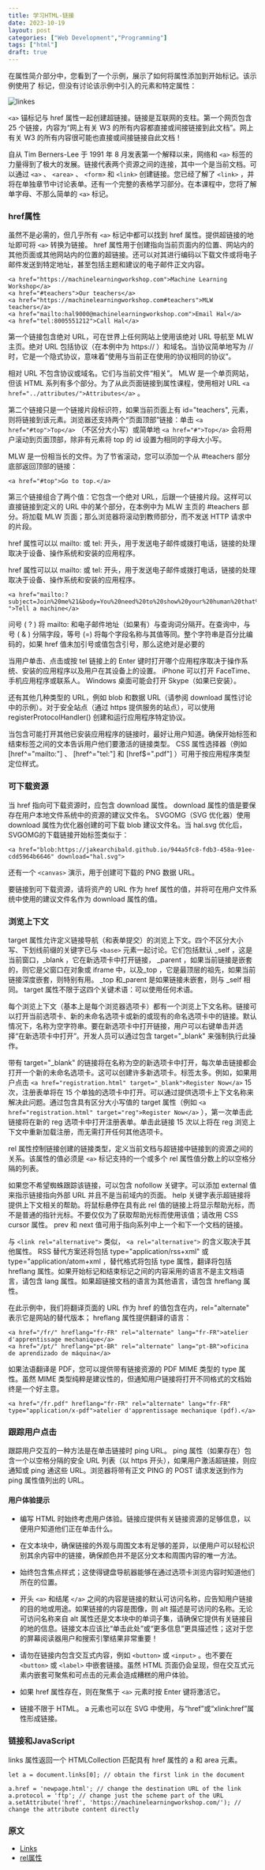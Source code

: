 ```yaml
---
title: 学习HTML-链接
date: 2023-10-19
layout: post
categories: ["Web Development","Programming"]
tags: ["html"]
draft: true
---
```


在属性简介部分中，您看到了一个示例，展示了如何将属性添加到开始标记。该示例使用了 <a> 标记，但没有讨论该示例中引入的元素和特定属性：

![linkes](https://web.dev/static/learn/html/links/image/the-opening-tag-attribut-d88e53073201a_960.png)

`<a>` 锚标记与 href 属性一起创建超链接。链接是互联网的支柱。第一个网页包含 25 个链接，内容为“网上有关 W3 的所有内容都直接或间接链接到此文档”。网上有关 W3 的所有内容很可能也直接或间接链接自此文档！

自从 Tim Berners-Lee 于 1991 年 8 月发表第一个解释以来，网络和 `<a>` 标签的力量得到了极大的发展。链接代表两个资源之间的连接，其中一个是当前文档。可以通过 `<a>` 、 `<area>` 、 `<form>` 和 `<link>` 创建链接。您已经了解了 `<link>` ，并将在单独章节中讨论表单。还有一个完整的表格学习部分。在本课程中，您将了解单字母、不那么简单的 `<a>` 标记。

### href属性

虽然不是必需的，但几乎所有 `<a>` 标记中都可以找到 href 属性。提供超链接的地址即可将 `<a>` 转换为链接。 href 属性用于创建指向当前页面内的位置、网站内的其他页面或其他网站内的位置的超链接。还可以对其进行编码以下载文件或将电子邮件发送到特定地址，甚至包括主题和建议的电子邮件正文内容。

```
<a href="https://machinelearningworkshop.com">Machine Learning Workshop</a>
<a href="#teachers">Our teachers</a>
<a href="https://machinelearningworkshop.com#teachers">MLW teachers</a>
<a href="mailto:hal9000@machinelearningworkshop.com">Email Hal</a>
<a href="tel:8005551212">Call Hal</a>
```
第一个链接包含绝对 URL，可在世界上任何网站上使用该绝对 URL 导航至 MLW 主页。绝对 URL 包括协议（在本例中为 https:// ）和域名。当协议简单地写为 // 时，它是一个隐式协议，意味着“使用与当前正在使用的协议相同的协议”。

相对 URL 不包含协议或域名。它们与当前文件“相关”。 MLW 是一个单页网站，但该 HTML 系列有多个部分。为了从此页面链接到属性课程，使用相对 URL `<a href="../attributes/">Attributes</a>` 。

第二个链接只是一个链接片段标识符，如果当前页面上有 id="teachers", 元素，则将链接到该元素。浏览器还支持两个“页面顶部”链接：单击 `<a href="#top">Top</a>` （不区分大小写）或简单地 `<a href="#">Top</a>` 会将用户滚动到页面顶部，除非有元素将 top 的 id 设置为相同的字母大小写。

MLW 是一份相当长的文件。为了节省滚动，您可以添加一个从 #teachers 部分底部返回顶部的链接：

```
<a href="#top">Go to top.</a>
```
第三个链接组合了两个值：它包含一个绝对 URL，后跟一个链接片段。这样可以直接链接到定义的 URL 中的某个部分，在本例中为 MLW 主页的 #teachers 部分。将加载 MLW 页面；那么浏览器将滚动到教师部分，而不发送 HTTP 请求中的片段。

href 属性可以以 mailto: 或 tel: 开头，用于发送电子邮件或拨打电话，链接的处理取决于设备、操作系统和安装的应用程序。

href 属性可以以 mailto: 或 tel: 开头，用于发送电子邮件或拨打电话，链接的处理取决于设备、操作系统和安装的应用程序。

```
<a href="mailto:?subject=Join%20me%21&body=You%20need%20to%20show%20your%20human%20that%20you%20can%27t%20be%20owned%21%20Sign%20up%20for%20Machine%20Learning%20workshop.%20We%20are%20taking%20over%20the%20world.%20http%3A%2F%2Fwww.machinelearning.com%23reg
">Tell a machine</a>
```
问号 ( ? ) 将 mailto: 和电子邮件地址（如果有）与查询词分隔开。在查询中，与号 ( & ) 分隔字段，等号 (=) 将每个字段名称与其值等同。整个字符串是百分比编码的，如果 href 值未加引号或值包含引号，那么这绝对是必要的

当用户单击、点击或按 tel 链接上的 Enter 键时打开哪个应用程序取决于操作系统、安装的应用程序以及用户在其设备上的设置。 iPhone 可以打开 FaceTime、手机应用程序或联系人。 Windows 桌面可能会打开 Skype（如果已安装）。

还有其他几种类型的 URL，例如 blob 和数据 URL（请参阅 download 属性讨论中的示例）。对于安全站点（通过 https 提供服务的站点），可以使用 registerProtocolHandler() 创建和运行应用程序特定协议。

当包含可能打开其他已安装应用程序的链接时，最好让用户知道。确保开始标签和结束标签之间的文本告诉用户他们要激活的链接类型。 CSS 属性选择器（例如 [href^="mailto:"] 、 [href^="tel:"] 和 [href$=".pdf"] ）可用于按应用程序类型定位样式。


### 可下载资源

当 href 指向可下载资源时，应包含 download 属性。 download 属性的值是要保存在用户本地文件系统中的资源的建议文件名。 SVGOMG（SVG 优化器）使用 download 属性为优化器创建的可下载 blob 建议文件名。当 hal.svg 优化后，SVGOMG的下载链接开始标签类似于：

```
<a href="blob:https://jakearchibald.github.io/944a5fc8-fdb3-458a-91ee-cdd5964b6646" download="hal.svg">
```
还有一个 `<canvas>` 演示，用于创建可下载的 PNG 数据 URL。

要链接到可下载资源，请将资产的 URL 作为 href 属性的值，并将可在用户文件系统中使用的建议文件名作为 download 属性的值。

### 浏览上下文

target 属性允许定义链接导航（和表单提交）的浏览上下文。四个不区分大小写、下划线前缀的关键字已与 `<base>` 元素一起讨论。它们包括默认 _self ，这是当前窗口，_blank ，它在新选项卡中打开链接， _parent ，如果当前链接是嵌套的，则它是父窗口在对象或 iframe 中，以及_top ，它是最顶层的祖先，如果当前链接深度嵌套，则特别有用。 _top 和_parent 是如果链接未嵌套，则与 _self 相同。 target 属性不限于这四个关键术语：可以使用任何术语。

每个浏览上下文（基本上是每个浏览器选项卡）都有一个浏览上下文名称。链接可以打开当前选项卡、新的未命名选项卡或新的或现有的命名选项卡中的链接。默认情况下，名称为空字符串。要在新选项卡中打开链接，用户可以右键单击并选择“在新选项卡中打开”。开发人员可以通过包含 target="_blank" 来强制执行此操作。

带有 target="_blank" 的链接将在名称为空的新选项卡中打开，每次单击链接都会打开一个新的未命名选项卡。这可以创建许多新选项卡。标签太多。例如，如果用户点击 `<a href="registration.html" target="_blank">Register Now</a>` 15 次，注册表单将在 15 个单独的选项卡中打开。可以通过提供选项卡上下文名称来解决此问题。通过包含具有区分大小写值的 target 属性（例如 `<a href="registration.html" target="reg">Register Now</a>` ），第一次单击此链接将在新的 reg 选项卡中打开注册表单。单击此链接 15 次以上将在 reg 浏览上下文中重新加载注册，而无需打开任何其他选项卡。

rel 属性控制链接创建的链接类型，定义当前文档与超链接中链接到的资源之间的关系。该属性的值必须是 `<a>` 标记支持的一个或多个 rel 属性值分数上的以空格分隔的列表。

如果您不希望蜘蛛跟踪该链接，可以包含 nofollow 关键字。可以添加 external 值来指示链接指向外部 URL 并且不是当前域内的页面。 help 关键字表示超链接将提供上下文相关的帮助。将鼠标悬停在具有此 rel 值的链接上将显示帮助光标，而不是普通的指针光标。不要仅仅为了获取帮助光标而使用该值；请改用 CSS cursor 属性。 prev 和 next 值可用于指向系列中上一个和下一个文档的链接。

与 `<link rel="alternative">` 类似， `<a rel="alternative">` 的含义取决于其他属性。 RSS 替代方案还将包括 type="application/rss+xml" 或 type="application/atom+xml ，替代格式将包括 type 属性，翻译将包括 hreflang 属性。如果开始标记和结束标记之间的内容采用的语言不是主文档语言，请包含 lang 属性。如果超链接文档的语言为其他语言，请包含 hreflang 属性。

在此示例中，我们将翻译页面的 URL 作为 href 的值包含在内，rel="alternate" 表示它是网站的替代版本； hreflang 属性提供翻译的语言：

```
<a href="/fr/" hreflang="fr-FR" rel="alternate" lang="fr-FR">atelier d'apprentissage mechanique</a>
<a href="/pt/" hreflang="pt-BR" rel="alternate" lang="pt-BR">oficina de aprendizado de máquina</a>
```
如果法语翻译是 PDF，您可以提供带有链接资源的 PDF MIME 类型的 type 属性。虽然 MIME 类型纯粹是建议性的，但通知用户链接将打开不同格式的文档始终是一个好主意。

```
<a href="/fr.pdf" hreflang="fr-FR" rel="alternate" lang="fr-FR" type="application/x-pdf">atelier d'apprentissage mechanique (pdf).</a>
```

### 跟踪用户点击

跟踪用户交互的一种方法是在单击链接时 ping URL。 ping 属性（如果存在）包含一个以空格分隔的安全 URL 列表（以 https 开头），如果用户激活超链接，则应通知或 ping 通这些 URL。浏览器将带有正文 PING 的 POST 请求发送到作为 ping 属性值列出的 URL。

#### 用户体验提示

- 编写 HTML 时始终考虑用户体验。链接应提供有关链接资源的足够信息，以便用户知道他们正在单击什么。

- 在文本块中，确保链接的外观与周围文本有足够的差异，以便用户可以轻松识别其余内容中的链接，确保颜色并不是区分文本和周围内容的唯一方法。

- 始终包含焦点样式；这使得键盘导航器能够在通过选项卡浏览内容时知道他们所在的位置。

- 开头 `<a>` 和结尾 `</a>` 之间的内容是链接的默认可访问名称，应告知用户链接的目的地或用途。如果链接的内容是图像，则 alt 描述是可访问的名称。无论可访问名称来自 alt 属性还是文本块中的单词子集，请确保它提供有关链接目的地的信息。链接文本应该比“单击此处”或“更多信息”更具描述性；这对于您的屏幕阅读器用户和搜索引擎结果非常重要！

- 请勿在链接内包含交互式内容，例如 `<button>` 或 `<input>` 。也不要在 `<button>` 或 `<label>` 中嵌套链接。虽然 HTML 页面仍会呈现，但在交互式元素内嵌套可聚焦和可点击的元素会造成糟糕的用户体验。
- 如果 href 属性存在，则在聚焦于 `<a>` 元素时按 Enter 键将激活它。
- 链接不限于 HTML。 a 元素也可以在 SVG 中使用，与“href”或“xlink:href”属性形成链接。

### 链接和JavaScript

links 属性返回一个 HTMLCollection 匹配具有 href 属性的 a 和 area 元素。

```
let a = document.links[0]; // obtain the first link in the document

a.href = 'newpage.html'; // change the destination URL of the link
a.protocol = 'ftp'; // change just the scheme part of the URL
a.setAttribute('href', 'https://machinelearningworkshop.com/'); // change the attribute content directly
```



### 原文

- [Links](https://web.dev/learn/html/links?hl=en)
- [rel属性](https://developer.mozilla.org/zh-CN/docs/Web/HTML/Attributes/rel)
